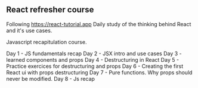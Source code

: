## React refresher course

Following https://react-tutorial.app 
Daily study of the thinking behind React and it's use cases.

Javascript recapitulation course.

Day 1 - JS fundamentals recap
Day 2 - JSX intro and use cases
Day 3 - learned components and props
Day 4 - Destructuring in React
Day 5 - Practice exercices for destructuring and props
Day 6 - Creating the first React ui with props destructuring
Day 7 - Pure functions. Why props should never be modified.
Day 8 - Js recap